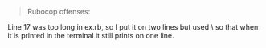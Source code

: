 > Rubocop offenses:

Line 17 was too long in ex.rb, so I put it on two lines but used \ so that when it is printed in the terminal it still prints on one line.
